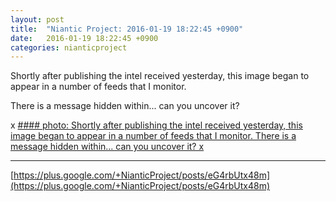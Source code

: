 ```yaml
---
layout: post
title:  "Niantic Project: 2016-01-19 18:22:45 +0900"
date:   2016-01-19 18:22:45 +0900
categories: nianticproject
---
```

Shortly after publishing the intel received yesterday, this image began to appear in a number of feeds that I monitor.

There is a message hidden within... can you uncover it?

x
[#### photo: Shortly after publishing the intel received yesterday, this image began to appear in a number of feeds that I monitor.
There is a message hidden within... can you uncover it?
x](https://lh3.googleusercontent.com/-F-cIk3g6tU0/Vp3__dF53LI/AAAAAAAAiag/mbSxGOG3l94/w1200-h718/Message.png "")
- - -
[https://plus.google.com/+NianticProject/posts/eG4rbUtx48m](https://plus.google.com/+NianticProject/posts/eG4rbUtx48m)
